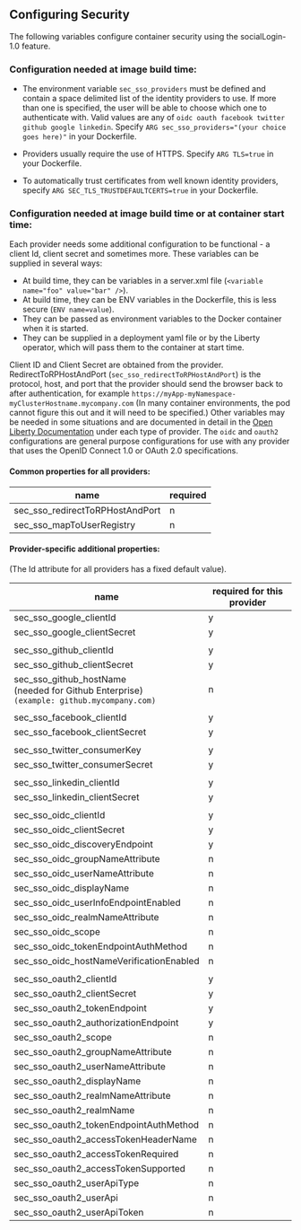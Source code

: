 ## Configuring Security


The following variables configure container security using the socialLogin-1.0 feature.  

### Configuration needed at image build time:

 * The environment variable `sec_sso_providers` must be defined and contain a space delimited list of the identity providers to use. If more than one is specified, the user will be able to choose which one to authenticate with. Valid values are any of `oidc oauth facebook twitter github google linkedin`.  Specify `ARG sec_sso_providers="(your choice goes here)"` in your Dockerfile.

 * Providers usually require the use of HTTPS.  Specify `ARG TLS=true` in your Dockerfile. 

 * To automatically trust certificates from well known identity providers, specify  `ARG SEC_TLS_TRUSTDEFAULTCERTS=true` in your Dockerfile.

### Configuration needed at image build time or at container start time:

Each provider needs some additional configuration to be functional -  a client Id, client secret and sometimes more. These variables can be supplied in several ways:
  * At build time, they can be variables in a server.xml file (`<variable name="foo" value="bar" />`).
  * At build time, they can be ENV variables in the Dockerfile, this is less secure (`ENV name=value`).
  * They can be passed as environment variables to the Docker container when it is started. 
  * They can be supplied in a deployment yaml file or by the Liberty operator, which will pass them to the container at start time.

Client ID and Client Secret are obtained from the provider.  RedirectToRPHostAndPort (`sec_sso_redirectToRPHostAndPort`) is the protocol, host, and port that the provider should send the browser back to after authentication, for example `https://myApp-myNamespace-myClusterHostname.mycompany.com`  (In many container environments, the pod cannot figure this out and it will need to be specified.) Other variables may be needed in some situations and are documented in detail in the [Open Liberty Documentation](https://openliberty.io/docs/ref/feature/#socialLogin-1.0.html) under each type of provider. The `oidc` and `oauth2` configurations are general purpose configurations for use with any provider that uses the OpenID Connect 1.0 or OAuth 2.0 specifications.  


#### Common properties for all providers:

 name                                 | required  |
|------------------------------------ | ------ |
|sec_sso_redirectToRPHostAndPort | n |
|sec_sso_mapToUserRegistry       | n |

#### Provider-specific additional properties:
(The Id attribute for all providers has a fixed default value).

 name                                 | required for this provider |
|------------------------------------ | ------ |
|sec_sso_google_clientId       | y |
|sec_sso_google_clientSecret   | y |
|||
|sec_sso_github_clientId       | y |
|sec_sso_github_clientSecret   | y  |
|sec_sso_github_hostName <br> (needed for Github Enterprise)<br>`(example: github.mycompany.com)`     | n| 
|||
|sec_sso_facebook_clientId       | y |
|sec_sso_facebook_clientSecret   | y |
|||
|sec_sso_twitter_consumerKey     | y |
|sec_sso_twitter_consumerSecret  | y |
|||
sec_sso_linkedin_clientId             | y |
sec_sso_linkedin_clientSecret         | y |
|||
|sec_sso_oidc_clientId                | y |
|sec_sso_oidc_clientSecret            | y |
|sec_sso_oidc_discoveryEndpoint       | y |
|sec_sso_oidc_groupNameAttribute      | n |
|sec_sso_oidc_userNameAttribute       | n |
|sec_sso_oidc_displayName             | n |
|sec_sso_oidc_userInfoEndpointEnabled | n |
|sec_sso_oidc_realmNameAttribute      | n |
|sec_sso_oidc_scope                   | n |
|sec_sso_oidc_tokenEndpointAuthMethod | n |
|sec_sso_oidc_hostNameVerificationEnabled     | n |
|||
|sec_sso_oauth2_clientId                 |y|
|sec_sso_oauth2_clientSecret             |y|
|sec_sso_oauth2_tokenEndpoint            |y|
|sec_sso_oauth2_authorizationEndpoint    |y|
|sec_sso_oauth2_scope                   | n |
|sec_sso_oauth2_groupNameAttribute      | n |
|sec_sso_oauth2_userNameAttribute       | n |
|sec_sso_oauth2_displayName             | n |
|sec_sso_oauth2_realmNameAttribute      | n |
|sec_sso_oauth2_realmName               | n |
|sec_sso_oauth2_tokenEndpointAuthMethod | n |
|sec_sso_oauth2_accessTokenHeaderName   | n |
|sec_sso_oauth2_accessTokenRequired     | n |
|sec_sso_oauth2_accessTokenSupported    | n |
|sec_sso_oauth2_userApiType             | n |
|sec_sso_oauth2_userApi                 | n |
|sec_sso_oauth2_userApiToken            | n |


